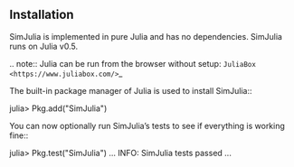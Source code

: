 Installation
------------

SimJulia is implemented in pure Julia and has no dependencies. SimJulia runs on Julia v0.5.

.. note::
   Julia can be run from the browser without setup: `JuliaBox <https://www.juliabox.com/>`_

The built-in package manager of Julia is used to install SimJulia::

  julia> Pkg.add("SimJulia")

You can now optionally run SimJulia’s tests to see if everything is working fine::

  julia> Pkg.test("SimJulia")
  ...
  INFO: SimJulia tests passed
  ...
